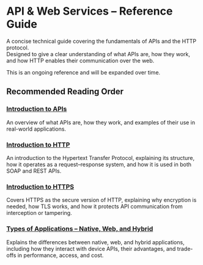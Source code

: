 # API & Web Services – Reference Guide

A concise technical guide covering the fundamentals of APIs and the HTTP protocol.  
Designed to give a clear understanding of what APIs are, how they work, and how HTTP enables their communication over the web.

This is an ongoing reference and will be expanded over time.

## Recommended Reading Order

### [Introduction to APIs](API.md)
An overview of what APIs are, how they work, and examples of their use in real-world applications.

### [Introduction to HTTP](HTTP_intro.md)
An introduction to the Hypertext Transfer Protocol, explaining its structure, how it operates as a request–response system, and how it is used in both SOAP and REST APIs.

### [Introduction to HTTPS](HTTPS.md)
Covers HTTPS as the secure version of HTTP, explaining why encryption is needed, how TLS works, and how it protects API communication from interception or tampering.

### [Types of Applications – Native, Web, and Hybrid](Types_of_Applications.md)
Explains the differences between native, web, and hybrid applications, including how they interact with device APIs, their advantages, and trade-offs in performance, access, and cost.